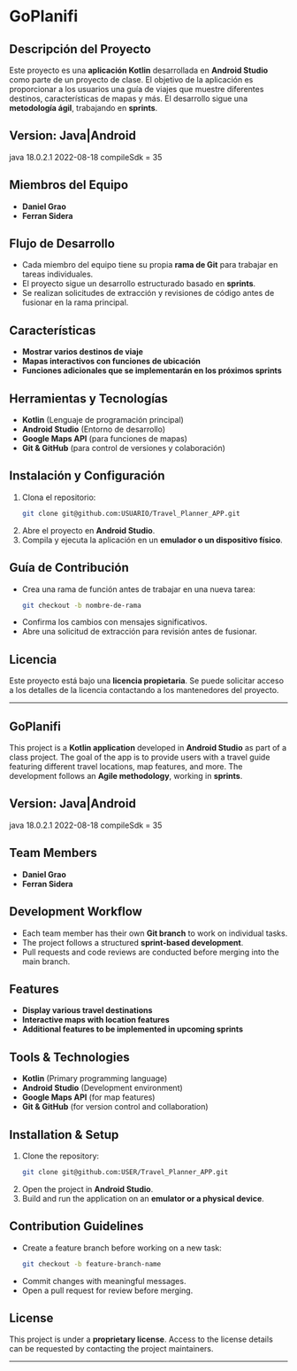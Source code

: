 # GoPlanifi

## Descripción del Proyecto

Este proyecto es una **aplicación Kotlin** desarrollada en **Android Studio** como parte de un proyecto de clase. El objetivo de la aplicación es proporcionar a los usuarios una guía de viajes que muestre diferentes destinos, características de mapas y más. El desarrollo sigue una **metodología ágil**, trabajando en **sprints**.

## Version: Java|Android 
java 18.0.2.1 2022-08-18
compileSdk = 35

## Miembros del Equipo

- **Daniel Grao**
- **Ferran Sidera**

## Flujo de Desarrollo

- Cada miembro del equipo tiene su propia **rama de Git** para trabajar en tareas individuales.
- El proyecto sigue un desarrollo estructurado basado en **sprints**.
- Se realizan solicitudes de extracción y revisiones de código antes de fusionar en la rama principal.

## Características

- **Mostrar varios destinos de viaje**
- **Mapas interactivos con funciones de ubicación**
- **Funciones adicionales que se implementarán en los próximos sprints**

## Herramientas y Tecnologías

- **Kotlin** (Lenguaje de programación principal)
- **Android Studio** (Entorno de desarrollo)
- **Google Maps API** (para funciones de mapas)
- **Git & GitHub** (para control de versiones y colaboración)

## Instalación y Configuración

1. Clona el repositorio:
   ```sh
   git clone git@github.com:USUARIO/Travel_Planner_APP.git
   ```
2. Abre el proyecto en **Android Studio**.
3. Compila y ejecuta la aplicación en un **emulador o un dispositivo físico**.

## Guía de Contribución

- Crea una rama de función antes de trabajar en una nueva tarea:
  ```sh
  git checkout -b nombre-de-rama
  ```
- Confirma los cambios con mensajes significativos.
- Abre una solicitud de extracción para revisión antes de fusionar.

## Licencia

Este proyecto está bajo una **licencia propietaria**. Se puede solicitar acceso a los detalles de la licencia contactando a los mantenedores del proyecto.

---

## GoPlanifi

This project is a **Kotlin application** developed in **Android Studio** as part of a class project. The goal of the app is to provide users with a travel guide featuring different travel locations, map features, and more. The development follows an **Agile methodology**, working in **sprints**.

## Version: Java|Android
java 18.0.2.1 2022-08-18
compileSdk = 35


## Team Members

- **Daniel Grao**
- **Ferran Sidera**

## Development Workflow

- Each team member has their own **Git branch** to work on individual tasks.
- The project follows a structured **sprint-based development**.
- Pull requests and code reviews are conducted before merging into the main branch.

## Features

- **Display various travel destinations**
- **Interactive maps with location features**
- **Additional features to be implemented in upcoming sprints**

## Tools & Technologies

- **Kotlin** (Primary programming language)
- **Android Studio** (Development environment)
- **Google Maps API** (for map features)
- **Git & GitHub** (for version control and collaboration)

## Installation & Setup

1. Clone the repository:
   ```sh
   git clone git@github.com:USER/Travel_Planner_APP.git
   ```
2. Open the project in **Android Studio**.
3. Build and run the application on an **emulator or a physical device**.

## Contribution Guidelines

- Create a feature branch before working on a new task:
  ```sh
  git checkout -b feature-branch-name
  ```
- Commit changes with meaningful messages.
- Open a pull request for review before merging.

## License

This project is under a **proprietary license**. Access to the license details can be requested by contacting the project maintainers.

---
